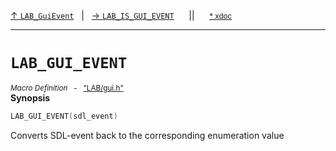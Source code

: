 [&#8593; `LAB_GuiEvent`](LAB--gui--lab_guievent.md)&nbsp;&nbsp;&nbsp;|&nbsp;&nbsp;&nbsp;[&#8594; `LAB_IS_GUI_EVENT`](LAB--gui--lab_guievent--lab_is_gui_event.md)&nbsp;&nbsp;&nbsp;&nbsp;&nbsp;&nbsp;||&nbsp;&nbsp;&nbsp;&nbsp;&nbsp;&nbsp;<small>[\* xdoc](../xdoc/LAB/gui.xmd#L18)</small>
***

# `LAB_GUI_EVENT`
<small>*Macro Definition* &nbsp; - &nbsp; ["LAB/gui.h"](../include/LAB/gui.h)</small>  
**Synopsis**

```cpp
LAB_GUI_EVENT(sdl_event)
```

Converts SDL-event back to the corresponding enumeration value


